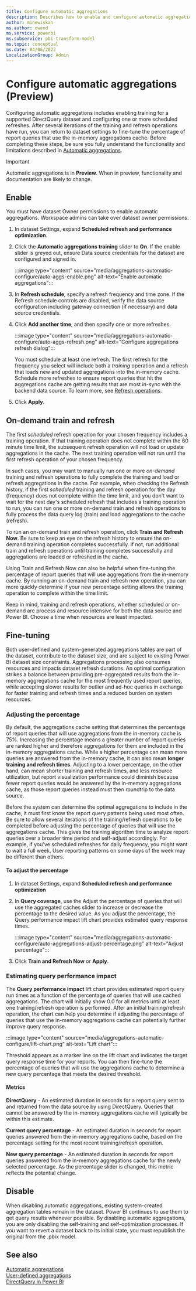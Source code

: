 ```yaml
---
title: Configure automatic aggregations 
description: Describes how to enable and configure automatic aggregations to optimize query performance for DirectQuery datasets.
author: minewiskan
ms.author: owend
ms.service: powerbi
ms.subservice: pbi-transform-model
ms.topic: conceptual
ms.date: 04/06/2022
LocalizationGroup: Admin
---
```

# Configure automatic aggregations (Preview)

Configuring automatic aggregations includes enabling training for a supported DirectQuery dataset and configuring one or more scheduled refreshes. After several iterations of the training and refresh operations have run, you can return to dataset settings to fine-tune the percentage of report queries that use the in-memory aggregations cache. Before completing these steps, be sure you fully understand the functionality and limitations described in [Automatic aggregations](aggregations-auto.md).

> [!IMPORTANT]
> Automatic aggregations is in **Preview**. When in preview, functionality and documentation are likely to change.

## Enable

You must have dataset Owner permissions to enable automatic aggregations. Workspace admins can take over dataset owner permissions.

1. In dataset Settings, expand **Scheduled refresh and performance optimization**.
1. Click the **Automatic aggregations training** slider to **On**. If the enable slider is greyed out, ensure Data source credentials for the dataset are configured and signed in.
    
    :::image type="content" source="media/aggregations-automatic-configure/auto-aggs-enable.png" alt-text="Enable automatic aggregations":::

1. In **Refresh schedule**, specify a refresh frequency and time zone. If the Refresh schedule controls are disabled, verify the data source configuration including gateway connection (if necessary) and data source credentials.
1. Click **Add another time**, and then specify one or more refreshes.

    :::image type="content" source="media/aggregations-automatic-configure/auto-aggs-refresh.png" alt-text="Configure aggregations refresh dialog":::

    You must schedule at least one refresh. The first refresh for the frequency you select will include both a *training* operation and a refresh that loads new and updated aggregations into the in-memory cache. Schedule more refreshes to ensure report queries that hit the aggregations cache are getting results that are most in-sync with the backend data source. To learn more, see [Refresh operations](aggregations-auto.md#refresh-operations).

1. Click **Apply**.

## On-demand train and refresh

The first *scheduled* refresh operation for your chosen frequency includes a training operation. If that training operation does not complete within the 60 minute time limit, the subsequent refresh operation will not load or update aggregations in the cache. The next training operation will not run until the first refresh operation of your chosen frequency.

In such cases, you may want to manually run one or more *on-demand* training and refresh operations to fully complete the training and load or refresh aggregations in the cache. For example, when checking the Refresh history, if the first *scheduled* training and refresh operation for the day (frequency) does not complete within the time limit, and you don't want to wait for the next day's scheduled refresh that includes a training operation to run, you can run one or more on-demand train and refresh operations to fully process the data query log (train) and load aggregations to the cache (refresh).

To run an on-demand train and refresh operation, click **Train and Refresh Now**. Be sure to keep an eye on the refresh history to ensure the on-demand training operation completes successfully. If not, run additional train and refresh operations until training completes successfully and aggregations are loaded or refreshed in the cache.

Using Train and Refresh Now can also be helpful when fine-tuning the percentage of report queries that will use aggregations from the in-memory cache. By running an on-demand train and refresh now operation, you can more quickly determine if your new percentage setting allows the training operation to complete within the time limit.

Keep in mind, training and refresh operations, whether scheduled or on-demand are process and resource intensive for both the data source and Power BI. Choose a time when resources are least impacted.

## Fine-tuning

Both user-defined and system-generated aggregations tables are part of the dataset, contribute to the dataset size, and are subject to existing Power BI dataset size constraints. Aggregations processing also consumes resources and impacts dataset refresh durations. An optimal configuration strikes a balance between providing pre-aggregated results from the in-memory aggregations cache for the most frequently used report queries, while accepting slower results for outlier and ad-hoc queries in exchange for faster training and refresh times and a reduced burden on system resources.

### Adjusting the percentage

By default, the aggregations cache setting that determines the percentage of report queries that will use aggregations from the in-memory cache is 75%. Increasing the percentage means a greater number of report queries are ranked higher and therefore aggregations for them are included in the in-memory aggregations cache. While a higher percentage can mean more queries are answered from the in-memory cache, it can also mean **longer training and refresh times**. Adjusting to a lower percentage, on the other hand, can mean shorter training and refresh times, and less resource utilization, but report visualization performance could diminish because fewer report queries would be answered by the in-memory aggregations cache, as those report queries instead must then roundtrip to the data source.

Before the system can determine the optimal aggregations to include in the cache, it must first know the report query patterns being used most often. Be sure to allow several iterations of the training/refresh operations to be completed before adjusting the percentage of queries that will use the aggregations cache. This gives the training algorithm time to analyze report queries over a broader time period and self-adjust accordingly. For example, if you've scheduled refreshes for daily frequency, you might want to wait a full week. User reporting patterns on some days of the week may be different than others.

#### To adjust the percentage

1. In dataset Settings, expand **Scheduled refresh and performance optimization**
1. In **Query coverage**, use the Adjust the percentage of queries that will use the aggregated caches slider to increase or decrease the percentage to the desired value. As you adjust the percentage, the Query performance impact lift chart provides estimated query response times.

    :::image type="content" source="media/aggregations-automatic-configure/auto-aggregations-adjust-percentage.png" alt-text="Adjust percentage":::

1. Click **Train and Refresh Now** or **Apply**.

### Estimating query performance impact

The **Query performance impact** lift chart provides estimated report query run times as a function of the percentage of queries that will use cached aggregations. The chart will initially show 0.0 for all metrics until at least one training/refresh operation is performed. After an initial training/refresh operation, the chart can help you determine if adjusting the percentage of queries that use the in-memory aggregations cache can potentially further improve query response.

:::image type="content" source="media/aggregations-automatic-configure/lift-chart.png" alt-text="Lift chart":::

Threshold appears as a marker line on the lift chart and indicates the target query response time for your reports. You can then fine-tune the percentage of queries that will use the aggregations cache to determine a new query percentage that meets the desired threshold.

#### Metrics

**DirectQuery** - An estimated duration in seconds for a report query sent to and returned from the data source by using DirectQuery. Queries that cannot be answered by the in-memory aggregations cache will typically be within this estimate.

**Current query percentage** - An estimated duration in seconds for report queries answered from the in-memory aggregations cache, based on the percentage setting for the most recent training/refresh operation.

**New query percentage** - An estimated duration in seconds for report queries answered from the in-memory aggregations cache for the newly selected percentage. As the percentage slider is changed, this metric reflects the potential change.

## Disable

When disabling automatic aggregations, existing system-created aggregation tables remain in the dataset. Power BI continues to use them to get query results whenever possible. By disabling automatic aggregations, you are only disabling the self-training and self-optimization processes. If you want to revert a dataset back to its initial state, you must republish the original from the .pbix model.

## See also

[Automatic aggregations](aggregations-auto.md)  
[User-defined aggregations](../transform-model/aggregations-advanced.md)  
[DirectQuery in Power BI](../connect-data/desktop-directquery-about.md)  
 